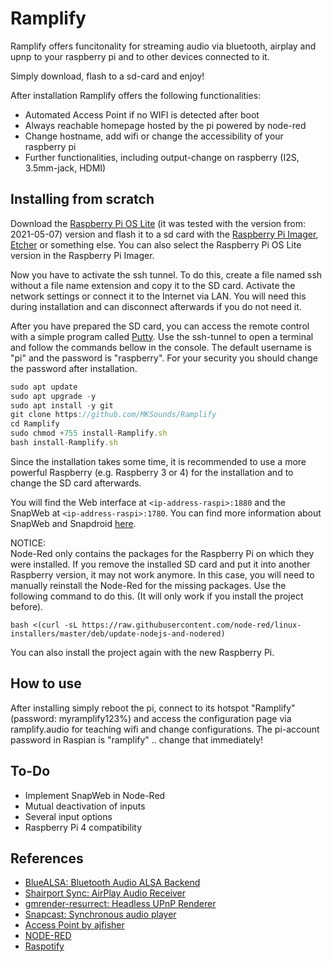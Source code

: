 # Ramplify

Ramplify offers funcitonality for streaming audio via bluetooth, airplay and upnp to your raspberry pi and to other devices connected to it.

Simply download, flash to a sd-card and enjoy!

After installation Ramplify offers the following functionalities:
- Automated Access Point if no WIFI is detected after boot
- Always reachable homepage hosted by the pi powered by node-red
- Change hostname, add wifi or change the accessibility of your raspberry pi
- Further functionalities, including output-change on raspberry (I2S, 3.5mm-jack, HDMI)

## Installing from scratch
Download the [Raspberry Pi OS Lite](https://www.raspberrypi.org/software/operating-systems/) (it was tested with the version from: 2021-05-07) version and flash it to a sd card with the [Raspberry Pi Imager](https://www.raspberrypi.org/software/), [Etcher](https://www.balena.io/etcher/) or something else. You can also select the Raspberry Pi OS Lite version in the Raspberry Pi Imager.

Now you have to activate the ssh tunnel. To do this, create a file named ssh without a file name extension and copy it to the SD card.
Activate the network settings or connect it to the Internet via LAN. You will need this during installation and can disconnect afterwards if you do not need it.

After you have prepared the SD card, you can access the remote control with a simple program called [Putty](https://www.putty.org/). Use the ssh-tunnel to open a terminal and follow the commands bellow in the console. The default username is "pi" and the password is "raspberry". For your security you should change the password after installation.

```javascript
sudo apt update
sudo apt upgrade -y
sudo apt install -y git
git clone https://github.com/MKSounds/Ramplify
cd Ramplify
sudo chmod +755 install-Ramplify.sh
bash install-Ramplify.sh
```

Since the installation takes some time, it is recommended to use a more powerful Raspberry (e.g. Raspberry 3 or 4) for the installation and to change the SD card afterwards.

You will find the Web interface at ```<ip-address-raspi>:1880``` and the SnapWeb at ```<ip-address-raspi>:1780```. You can find more information about SnapWeb and Snapdroid [here](https://github.com/badaix/snapweb).

NOTICE:<br/>
Node-Red only contains the packages for the Raspberry Pi on which they were installed. If you remove the installed SD card and put it into another Raspberry version, it may not work anymore. In this case, you will need to manually reinstall the Node-Red for the missing packages. Use the following command to do this. (It will only work if you install the project before).

```bash <(curl -sL https://raw.githubusercontent.com/node-red/linux-installers/master/deb/update-nodejs-and-nodered)```

You can also install the project again with the new Raspberry Pi.

## How to use

After installing simply reboot the pi, connect to its hotspot "Ramplify" (password: myramplify123%) and access the configuration page via ramplify.audio for teaching wifi and change configurations. The pi-account password in Raspian is "ramplify" .. change that immediately!

## To-Do
- Implement SnapWeb in Node-Red
- Mutual deactivation of inputs
- Several input options
- Raspberry Pi 4 compatibility

## References

- [BlueALSA: Bluetooth Audio ALSA Backend](https://github.com/Arkq/bluez-alsa)
- [Shairport Sync: AirPlay Audio Receiver](https://github.com/mikebrady/shairport-sync)
- [gmrender-resurrect: Headless UPnP Renderer](http://github.com/hzeller/gmrender-resurrect)
- [Snapcast: Synchronous audio player](https://github.com/badaix/snapcast)
- [Access Point by ajfisher](https://gist.github.com/ajfisher/a84889e64565d7a74888)
- [NODE-RED](https://nodered.org/)
- [Raspotify](https://github.com/dtcooper/raspotify)
